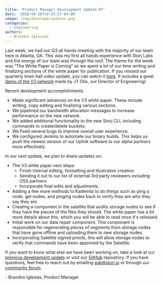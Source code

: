 ```yaml
---
title: 'Product Manager Development Update #7'
date: '2018-09-20T14:55:27-04:00'
image: /img/developerupdates.png
categories:
  - engineering
authors:
  - Brandon Iglesias
---
```

Last week, we had our Q3 all hands meeting with the majority of our team here in Atlanta, GA. This was my first all hands experience with Storj Labs and the energy of our team was through the roof. The theme for the week was “The White Paper is Coming” so we spent a lot of our time writing and finalizing sections of the white paper for publication. If you missed our quarterly town hall video update, you can watch it [here](https://www.youtube.com/watch?v=EcZ3T3eVwsM&t=518s). It includes a great [demo of the V3 network](https://www.youtube.com/watch?v=IdOt6RxZws4) made by JT Olio, our Director of Engineering! 



Recent development accomplishments:

* Made significant advances on the V3 white paper. These include writing, copy editing and finalizing various sections. 
* We pipelined our bandwidth allocation messages to increase performance on the new network.
* We added additional functionality to the new Storj CLI, including commands to create/delete buckets.
* We fixed several bugs to improve overall user experience.
* We configured Jenkins to automate our binary builds. This helps us push the newest version of our Uplink software to our alpha partners more effectively.



In our next update, we plan to share updates on:

* The V3 white paper next steps:
  * Finish internal editing, formatting and illustration creation. 
  * Sending it out to our list of external 3rd party reviewers including OSS partners. 
  * Incorporate final edits and adjustments.
* Adding a few more methods to Kademlia to do things such as ping a node, get nodes, and pinging nodes back to verify they are who they say they are.
* Creating a component in the satellite that audits storage nodes to see if they have the pieces of the files they should. The white paper has a lot more details about this, which you will be able to read once it's released.
* Initial work on our data repair component. This component is responsible for regenerating pieces of segments from storage nodes that have gone offline and uploading them to new storage nodes.
* Incorporating Satellite signed proofs, this will allow storage nodes to verify that commands have been approved by the Satellite. 



If you want to know what else we have been working on, take a look at our [previous development update](https://storj.io/blog/2018/09/product-mgr-development-update-6/) or visit our [GitHub](https://github.com/storj/storj) repository. If you have questions, feel free to reach out by emailing [ask@storj.io](ask@storj.io) or through our [community forum](https://community.storj.io/).

\- Brandon Iglesias, Product Manager

